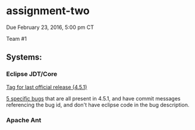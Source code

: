 # assignment-two

Due February 23, 2016, 5:00 pm CT

Team #1

## Systems:

### Eclipse JDT/Core

[Tag for last official release (4.5.1)](http://git.eclipse.org/c/jdt/eclipse.jdt.core.git/tag/?h=M20150904-0015)

[5 specific bugs](https://bugs.eclipse.org/bugs/buglist.cgi?bug_id=470506%2C470986%2C469753%2C471090%2C439234&bug_id_type=anyexact&columnlist=product%2Ccomponent%2Cassigned_to%2Cbug_status%2Cresolution%2Cshort_desc%2Cchangeddate&query_format=advanced)
that are all present in 4.5.1, and have commit messages referencing the bug id, and don't have eclipse code in the bug description.


### Apache Ant


